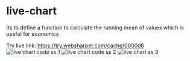 # live-chart
 Its to define a function to calculate the running mean of values which is useful for economics


Try live link:
https://try.websharper.com/cache/0000d6
![live chart code ss 1](https://github.com/jassim200/live-chart/assets/165340577/459fd31f-e734-499a-acf5-fdb8054a004d)
![live chart code ss 2](https://github.com/jassim200/live-chart/assets/165340577/56d5c035-fd41-433f-acab-a60fe1ee965d)
![live chart ss 3](https://github.com/jassim200/live-chart/assets/165340577/d0dcd52c-0b2e-4fc0-8872-9d7322efa916)
